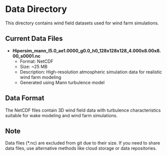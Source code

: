 # Data Directory

This directory contains wind field datasets used for wind farm simulations.

## Current Data Files

- **Hipersim_mann_l5.0_ae1.0000_g0.0_h0_128x128x128_4.000x8.00x8.00_s0001.nc**
  - Format: NetCDF
  - Size: ~25 MB
  - Description: High-resolution atmospheric simulation data for realistic wind farm modeling
  - Generated using Mann turbulence model

## Data Format

The NetCDF files contain 3D wind field data with turbulence characteristics suitable for wake modeling and wind farm simulations.

## Note

Data files (*.nc) are excluded from git due to their size. If you need to share data files, use alternative methods like cloud storage or data repositories.
